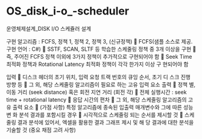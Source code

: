 # OS_disk_i-o_-scheduler
운영체제설계_DISK I/O 스케쥴러 설계

구현 알고리즘 : FCFS, 정책 1, 정책 2, 정책 3, (신규정책)
   FCFS(샘플 소스로 제공.  구현 언어 : C#)
   SSTF, SCAN, SLTF 등 학습한 스케줄링 정책 중 3개 이상을 구현
   즉, 주어진 FCFS 정책 이외에 3가지 정책이 추가적으로 구현되어야 함
   Seek Time 최적화 정책과 Rotational Latency 최적화 정책이 각각 한가지 이상 구 현되어야 함

입력
   디스크 헤더의 초기 위치, 입력 요청 트랙 번호의 큐잉 순서, 초기 디 스크 진행 방향 등
   그 외, 해당 스케줄링 알고리즘이 필요로 하는 고유 입력 요소
출력
   정책 별, 이동 거리 (seek distance) 혹은 회전 지연 거리 (회전 각)
   전체 실행시간 : seek time + rotational latency
   응답 시간의 편차
   그 외, 해당 스케줄링 알고리즘의 고유 출력 요소
   (가점 사항) 특정 알고리즘에 종속된 입출력 매개변수와 그에 따른 성능 변 화 분석 결과를 포함시킬 경우
   시각적으로 스케줄링 되는 순서를 제시할 것
   스케줄링 결과 분석에 있어서, 엑셀을 활용한 결과 그래프 제시 및 해 당 결과에 대한 분석을 기술할 것 (중요 채점 고려 사항)
